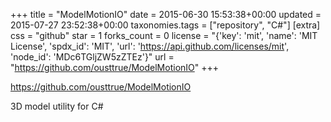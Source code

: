 +++
title = "ModelMotionIO"
date = 2015-06-30 15:53:38+00:00
updated = 2015-07-27 23:52:38+00:00
taxonomies.tags = ["repository", "C#"]
[extra]
css = "github"
star = 1
forks_count = 0
license = "{'key': 'mit', 'name': 'MIT License', 'spdx_id': 'MIT', 'url': 'https://api.github.com/licenses/mit', 'node_id': 'MDc6TGljZW5zZTEz'}"
url = "https://github.com/ousttrue/ModelMotionIO"
+++

<https://github.com/ousttrue/ModelMotionIO>

3D model utility for C#
